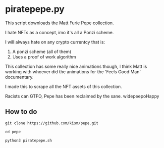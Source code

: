# piratepepe.py

This script downloads the Matt Furie Pepe collection.

I hate NFTs as a concept, imo it's all a Ponzi scheme.

I will always hate on any crypto currentcy that is:
1. A ponzi scheme (all of them) 
2. Uses a proof of work algorithm

This collection has some really nice animations though, I think Matt is working with whoever did the animations for the 'Feels Good Man' documentary.

I made this to scrape all the NFT assets of this collection.

Racists can GTFO, Pepe has been reclaimed by the sane. widepeepoHappy

## How to do

`git clone https://github.com/kism/pepe.git`

`cd pepe`

`python3 piratepepe.sh`
